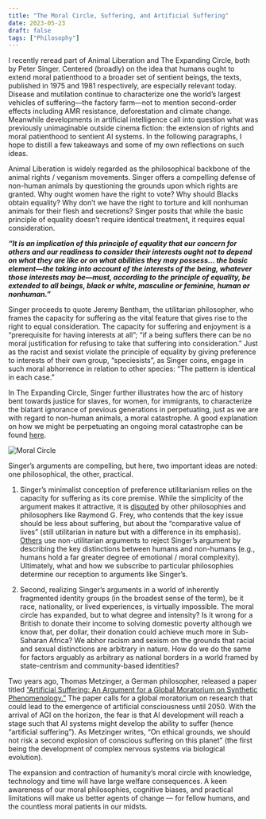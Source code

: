 ```yaml
---
title: "The Moral Circle, Suffering, and Artificial Suffering"
date: 2023-05-23
draft: false
tags: ["Philosophy"]
---
```


I recently reread part of Animal Liberation and The Expanding Circle, both by Peter Singer. Centered (broadly) on the idea that humans ought to extend moral patienthood to a broader set of sentient beings, the texts, published in 1975 and 1981 respectively, are especially relevant today. Disease and mutilation continue to characterize one the world’s largest vehicles of suffering—the factory farm—not to mention second-order effects including AMR resistance, deforestation and climate change. Meanwhile developments in artificial intelligence call into question what was previously unimaginable outside cinema fiction: the extension of rights and moral patienthood to sentient AI systems. In the following paragraphs, I hope to distill a few takeaways and some of my own reflections on such ideas.

Animal Liberation is widely regarded as the philosophical backbone of the animal rights / veganism movements. Singer offers a compelling defense of non-human animals by questioning the grounds upon which rights are granted. Why ought women have the right to vote? Why should Blacks obtain equality? Why don’t we have the right to torture and kill nonhuman animals for their flesh and secretions? Singer posits that while the basic principle of equality doesn’t require identical treatment, it requires equal consideration. 

___“It is an implication of this principle of equality that our concern for others and our readiness to consider their interests ought not to depend on what they are like or on what abilities they may possess… the basic element—the taking into account of the interests of the being, whatever those interests may be—must, according to the principle of equality, be extended to all beings, black or white, masculine or feminine, human or nonhuman.”___

Singer proceeds to quote Jeremy Bentham, the utilitarian philosopher, who frames the capacity for suffering as the vital feature that gives rise to the right to equal consideration. The capacity for suffering and enjoyment is a “prerequisite for having interests at all”; “if a being suffers there can be no moral justification for refusing to take that suffering into consideration.” Just as the racist and sexist violate the principle of equality by giving preference to interests of their own group, “speciesists”, as Singer coins, engage in such moral abhorrence in relation to other species: “The pattern is identical in each case.”

In The Expanding Circle, Singer further illustrates how the arc of history bent towards justice for slaves, for women, for immigrants, to characterize the blatant ignorance of previous generations in perpetuating, just as we are with regard to non-human animals, a moral catastrophe. A good explanation on how we might be perpetuating an ongoing moral catastrophe can be found [here]("https://link.springer.com/article/10.1007/s10677-015-9567-7").

![Moral Circle](/moralcircle.jpg)

Singer’s arguments are compelling, but here, two important ideas are noted: one philosophical, the other, practical. 

1. Singer’s minimalist conception of preference utilitarianism relies on the capacity for suffering as its core premise. While the simplicity of the argument makes it attractive, it is [disputed](https://link.springer.com/article/10.1007/s11841-017-0597-6#Fn64) by other philosophies and philosophers like Raymond G. Frey, who contends that the key issue should be less about suffering, but about the “comparative value of lives” (still utilitarian in nature but with a difference in its emphasis). [Others](https://en.wikipedia.org/wiki/Animal_Liberation_(book)) use non-utilitarian arguments to reject Singer’s argument by describing the key distinctions between humans and non-humans (e.g., humans hold a far greater degree of emotional / moral complexity). Ultimately, what and how we subscribe to particular philosophies determine our reception to arguments like Singer’s. 

2. Second, realizing Singer’s arguments in a world of inherently fragmented identity groups (in the broadest sense of the term), be it race, nationality, or lived experiences, is virtually impossible. The moral circle has expanded, but to what degree and intensity? Is it wrong for a British to donate their income to solving domestic poverty although we know that, per dollar, their donation could achieve much more in Sub-Saharan Africa? We abhor racism and sexism on the grounds that racial and sexual distinctions are arbitrary in nature. How do we do the same for factors arguably as arbitrary as national borders in a world framed by state-centrism and community-based identities?

Two years ago, Thomas Metzinger, a German philosopher, released a paper titled [“Artificial Suffering: An Argument for a Global Moratorium on Synthetic Phenomenology.”](https://www.worldscientific.com/doi/10.1142/S270507852150003X) The paper calls for a global moratorium on research that could lead to the emergence of artificial consciousness until 2050. With the arrival of AGI on the horizon, the fear is that AI development will reach a stage such that AI systems might develop the ability to suffer (hence “artificial suffering”). As Metzinger writes, “On ethical grounds, we should not risk a second explosion of conscious suffering on this planet” (the first being the development of complex nervous systems via biological evolution). 

The expansion and contraction of humanity’s moral circle with knowledge, technology and time will have large welfare consequences. A keen awareness of our moral philosophies, cognitive biases, and practical limitations will make us better agents of change — for fellow humans, and the countless moral patients in our midsts. 